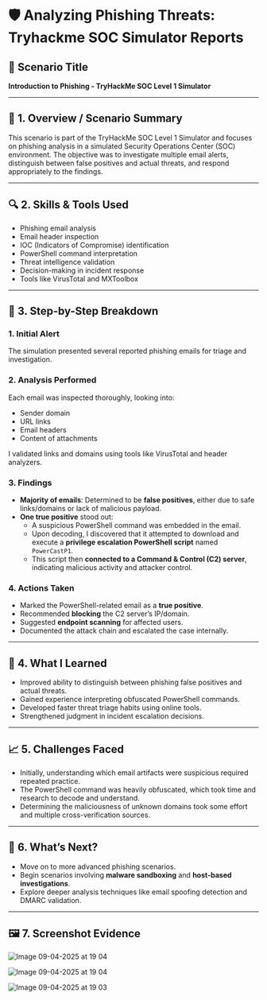 
# 🛡️ Analyzing Phishing Threats: Tryhackme SOC Simulator Reports

## 🧠 Scenario Title  
**Introduction to Phishing - TryHackMe SOC Level 1 Simulator**

---

## 📌 1. Overview / Scenario Summary  
This scenario is part of the TryHackMe SOC Level 1 Simulator and focuses on phishing analysis in a simulated Security Operations Center (SOC) environment. The objective was to investigate multiple email alerts, distinguish between false positives and actual threats, and respond appropriately to the findings.

---

## 🔍 2. Skills & Tools Used  
- Phishing email analysis  
- Email header inspection  
- IOC (Indicators of Compromise) identification  
- PowerShell command interpretation  
- Threat intelligence validation  
- Decision-making in incident response  
- Tools like VirusTotal and MXToolbox

---

## 🧪 3. Step-by-Step Breakdown

### 1. Initial Alert  
The simulation presented several reported phishing emails for triage and investigation.

### 2. Analysis Performed  
Each email was inspected thoroughly, looking into:
- Sender domain
- URL links
- Email headers
- Content of attachments

I validated links and domains using tools like VirusTotal and header analyzers.

### 3. Findings  
- **Majority of emails**: Determined to be **false positives**, either due to safe links/domains or lack of malicious payload.
- **One true positive** stood out:  
  - A suspicious PowerShell command was embedded in the email.
  - Upon decoding, I discovered that it attempted to download and execute a **privilege escalation PowerShell script** named `PowerCastP1`.
  - This script then **connected to a Command & Control (C2) server**, indicating malicious activity and attacker control.

### 4. Actions Taken  
- Marked the PowerShell-related email as a **true positive**.
- Recommended **blocking** the C2 server’s IP/domain.
- Suggested **endpoint scanning** for affected users.
- Documented the attack chain and escalated the case internally.

---

## 🧠 4. What I Learned  
- Improved ability to distinguish between phishing false positives and actual threats.
- Gained experience interpreting obfuscated PowerShell commands.
- Developed faster threat triage habits using online tools.
- Strengthened judgment in incident escalation decisions.

---

## 📈 5. Challenges Faced  
- Initially, understanding which email artifacts were suspicious required repeated practice.
- The PowerShell command was heavily obfuscated, which took time and research to decode and understand.
- Determining the maliciousness of unknown domains took some effort and multiple cross-verification sources.

---

## 🚀 6. What’s Next?  
- Move on to more advanced phishing scenarios.
- Begin scenarios involving **malware sandboxing** and **host-based investigations**.
- Explore deeper analysis techniques like email spoofing detection and DMARC validation.

---

## 🖼️ 7. Screenshot Evidence 

![Image 09-04-2025 at 19 04](https://github.com/user-attachments/assets/253bb89d-427a-498f-92c8-6a2ec70270c1)

![Image 09-04-2025 at 19 04](https://github.com/user-attachments/assets/a8f9d0cd-06d7-4cd1-8999-594adcd032a7)

![Image 09-04-2025 at 19 03](https://github.com/user-attachments/assets/76428e3b-fd50-435d-867b-a87bf2a72098)
